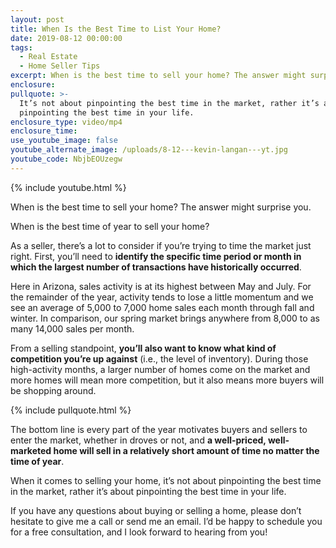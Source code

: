 ```yaml
---
layout: post
title: When Is the Best Time to List Your Home?
date: 2019-08-12 00:00:00
tags:
  - Real Estate
  - Home Seller Tips
excerpt: When is the best time to sell your home? The answer might surprise you.
enclosure:
pullquote: >-
  It’s not about pinpointing the best time in the market, rather it’s about
  pinpointing the best time in your life.
enclosure_type: video/mp4
enclosure_time:
use_youtube_image: false
youtube_alternate_image: /uploads/8-12---kevin-langan---yt.jpg
youtube_code: NbjbEOUzegw
---
```


{% include youtube.html %}

When is the best time to sell your home? The answer might surprise you.

When is the best time of year to sell your home?

As a seller, there’s a lot to consider if you’re trying to time the market just right. First, you’ll need to **identify the specific time period or month in which the largest number of transactions have historically occurred**.

Here in Arizona, sales activity is at its highest between May and July. For the remainder of the year, activity tends to lose a little momentum and we see an average of 5,000 to 7,000 home sales each month through fall and winter. In comparison, our spring market brings anywhere from 8,000 to as many 14,000 sales per month.

From a selling standpoint, **you’ll also want to know what kind of competition you’re up against** (i.e., the level of inventory). During those high-activity months, a larger number of homes come on the market and more homes will mean more competition, but it also means more buyers will be shopping around.

{% include pullquote.html %}

The bottom line is every part of the year motivates buyers and sellers to enter the market, whether in droves or not, and **a well-priced, well-marketed home will sell in a relatively short amount of time no matter the time of year**.

When it comes to selling your home, it’s not about pinpointing the best time in the market, rather it’s about pinpointing the best time in your life.

If you have any questions about buying or selling a home, please don’t hesitate to give me a call or send me an email. I’d be happy to schedule you for a free consultation, and I look forward to hearing from you\!